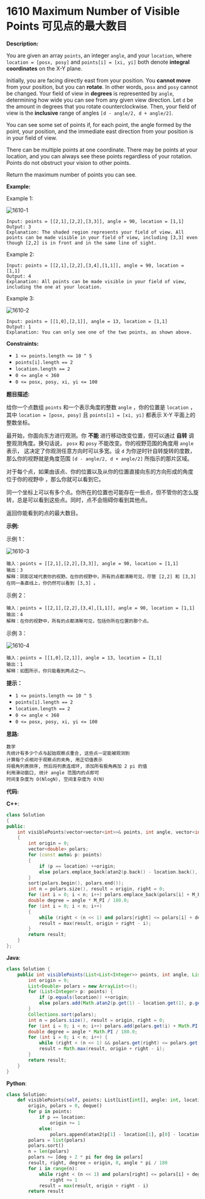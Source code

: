 # 1610 Maximum Number of Visible Points 可见点的最大数目

__Description:__

You are given an array `points`, an integer `angle`, and your `location`, where `location = [posx, posy]` and `points[i] = [xi, yi]` both denote __integral coordinates__ on the X-Y plane.

Initially, you are facing directly east from your position. You __cannot move__ from your position, but you can __rotate__. In other words, `posx` and `posy` cannot be changed. Your field of view in __degrees__ is represented by `angle`, determining how wide you can see from any given view direction. Let `d` be the amount in degrees that you rotate counterclockwise. Then, your field of view is the __inclusive__ range of angles `[d - angle/2, d + angle/2]`.

You can see some set of points if, for each point, the angle formed by the point, your position, and the immediate east direction from your position is in your field of view.

There can be multiple points at one coordinate. There may be points at your location, and you can always see these points regardless of your rotation. Points do not obstruct your vision to other points.

Return the maximum number of points you can see.

__Example:__

Example 1:

![1610-1](https://assets.leetcode.com/uploads/2020/09/30/89a07e9b-00ab-4967-976a-c723b2aa8656.png)

```text
Input: points = [[2,1],[2,2],[3,3]], angle = 90, location = [1,1]
Output: 3
Explanation: The shaded region represents your field of view. All points can be made visible in your field of view, including [3,3] even though [2,2] is in front and in the same line of sight.
```

Example 2:

```text
Input: points = [[2,1],[2,2],[3,4],[1,1]], angle = 90, location = [1,1]
Output: 4
Explanation: All points can be made visible in your field of view, including the one at your location.
```

Example 3:

![1610-2](https://assets.leetcode.com/uploads/2020/09/30/5010bfd3-86e6-465f-ac64-e9df941d2e49.png)

```text
Input: points = [[1,0],[2,1]], angle = 13, location = [1,1]
Output: 1
Explanation: You can only see one of the two points, as shown above.
```

__Constraints:__

- `1 <= points.length <= 10 ^ 5`
- `points[i].length == 2`
- `location.length == 2`
- `0 <= angle < 360`
- `0 <= posx, posy, xi, yi <= 100`

__题目描述:__

给你一个点数组 `points` 和一个表示角度的整数 `angle` ，你的位置是 `location` ，其中 `location = [posx, posy]` 且 `points[i] = [xi, yi]` 都表示 X-Y 平面上的整数坐标。

最开始，你面向东方进行观测。你 __不能__ 进行移动改变位置，但可以通过 __自转__ 调整观测角度。换句话说， `posx` 和 `posy` 不能改变。你的视野范围的角度用 `angle` 表示， 这决定了你观测任意方向时可以多宽。设 `d` 为你逆时针自转旋转的度数，那么你的视野就是角度范围 `[d - angle/2, d + angle/2]` 所指示的那片区域。

对于每个点，如果由该点、你的位置以及从你的位置直接向东的方向形成的角度 位于你的视野中 ，那么你就可以看到它。

同一个坐标上可以有多个点。你所在的位置也可能存在一些点，但不管你的怎么旋转，总是可以看到这些点。同时，点不会阻碍你看到其他点。

返回你能看到的点的最大数目。

__示例:__

示例 1：

![1610-3](https://assets.leetcode-cn.com/aliyun-lc-upload/uploads/2020/10/04/89a07e9b-00ab-4967-976a-c723b2aa8656.png)

```text
输入：points = [[2,1],[2,2],[3,3]], angle = 90, location = [1,1]
输出：3
解释：阴影区域代表你的视野。在你的视野中，所有的点都清晰可见，尽管 [2,2] 和 [3,3]在同一条直线上，你仍然可以看到 [3,3] 。
```

示例 2：

```text
输入：points = [[2,1],[2,2],[3,4],[1,1]], angle = 90, location = [1,1]
输出：4
解释：在你的视野中，所有的点都清晰可见，包括你所在位置的那个点。
```

示例 3：

![1610-4](https://assets.leetcode-cn.com/aliyun-lc-upload/uploads/2020/10/04/5010bfd3-86e6-465f-ac64-e9df941d2e49.png)

```text
输入：points = [[1,0],[2,1]], angle = 13, location = [1,1]
输出：1
解释：如图所示，你只能看到两点之一。
```

__提示：__

- `1 <= points.length <= 10 ^ 5`
- `points[i].length == 2`
- `location.length == 2`
- `0 <= angle < 360`
- `0 <= posx, posy, xi, yi <= 100`

__思路:__

```text
数学
先统计有多少个点与起始观察点重合, 这些点一定能被观测到
计算每个点相对于观察点的夹角, 用正切值表示
将极角列表排序, 然后将列表连成环, 添加所有极角再加 2 pi 的值
利用滑动窗口, 统计 angle 范围内的点即可
时间复杂度为 O(NlogN), 空间复杂度为 O(N)
```

__代码:__

__C++__:

```C++
class Solution 
{
public:
    int visiblePoints(vector<vector<int>>& points, int angle, vector<int>& location) 
    {
        int origin = 0;
        vector<double> polars;
        for (const auto& p: points) 
        {
            if (p == location) ++origin;
            else polars.emplace_back(atan2(p.back() - location.back(), p.front() - location.front()));
        }
        sort(polars.begin(), polars.end());
        int n = polars.size(), result = origin, right = 0;
        for (int i = 0; i < n; i++) polars.emplace_back(polars[i] + M_PI * 2);
        double degree = angle * M_PI / 180.0;
        for (int i = 0; i < n; i++) 
        {
            while (right < (n << 1) and polars[right] <= polars[i] + degree) ++right;
            result = max(result, origin + right - i);
        }
        return result;
    }
};
```

__Java__:

```Java
class Solution {
    public int visiblePoints(List<List<Integer>> points, int angle, List<Integer> location) {
        int origin = 0;
        List<Double> polars = new ArrayList<>();
        for (List<Integer> p: points) {
            if (p.equals(location)) ++origin;
            else polars.add(Math.atan2(p.get(1) - location.get(1), p.get(0) - location.get(0)));
        }
        Collections.sort(polars);
        int n = polars.size(), result = origin, right = 0;
        for (int i = 0; i < n; i++) polars.add(polars.get(i) + Math.PI * 2);
        double degree = angle * Math.PI / 180.0;
        for (int i = 0; i < n; i++) {
            while (right < (n << 1) && polars.get(right) <= polars.get(i) + degree) ++right;
            result = Math.max(result, origin + right - i);
        }
        return result;
    }
}
```

__Python__:

```Python
class Solution:
    def visiblePoints(self, points: List[List[int]], angle: int, location: List[int]) -> int:
        origin, polars = 0, deque()
        for p in points:
            if p == location:
                origin += 1
            else:
                polars.append(atan2(p[1] - location[1], p[0] - location[0]))
        polars = list(polars)
        polars.sort()
        n = len(polars)
        polars += [deg + 2 * pi for deg in polars]
        result, right, degree = origin, 0, angle * pi / 180
        for i in range(n):
            while right < (n << 1) and polars[right] <= polars[i] + degree:
                right += 1
            result = max(result, origin + right - i)
        return result
```
